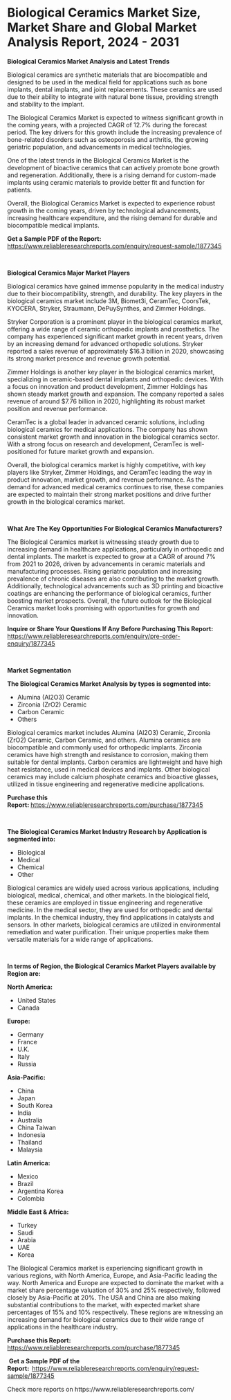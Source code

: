 <p><h1>Biological Ceramics Market Size, Market Share and Global Market Analysis Report, 2024 - 2031</h1></p><p><strong>Biological Ceramics Market Analysis and Latest Trends</strong></p>
<p><p>Biological ceramics are synthetic materials that are biocompatible and designed to be used in the medical field for applications such as bone implants, dental implants, and joint replacements. These ceramics are used due to their ability to integrate with natural bone tissue, providing strength and stability to the implant.</p><p>The Biological Ceramics Market is expected to witness significant growth in the coming years, with a projected CAGR of 12.7% during the forecast period. The key drivers for this growth include the increasing prevalence of bone-related disorders such as osteoporosis and arthritis, the growing geriatric population, and advancements in medical technologies.</p><p>One of the latest trends in the Biological Ceramics Market is the development of bioactive ceramics that can actively promote bone growth and regeneration. Additionally, there is a rising demand for custom-made implants using ceramic materials to provide better fit and function for patients.</p><p>Overall, the Biological Ceramics Market is expected to experience robust growth in the coming years, driven by technological advancements, increasing healthcare expenditure, and the rising demand for durable and biocompatible medical implants.</p></p>
<p><strong>Get a Sample PDF of the Report:&nbsp;</strong> <a href="https://www.reliableresearchreports.com/enquiry/request-sample/1877345">https://www.reliableresearchreports.com/enquiry/request-sample/1877345</a></p>
<p>&nbsp;</p>
<p><strong>Biological Ceramics Major Market Players</strong></p>
<p><p>Biological ceramics have gained immense popularity in the medical industry due to their biocompatibility, strength, and durability. The key players in the biological ceramics market include 3M, Biomet3i, CeramTec, CoorsTek, KYOCERA, Stryker, Straumann, DePuySynthes, and Zimmer Holdings.</p><p>Stryker Corporation is a prominent player in the biological ceramics market, offering a wide range of ceramic orthopedic implants and prosthetics. The company has experienced significant market growth in recent years, driven by an increasing demand for advanced orthopedic solutions. Stryker reported a sales revenue of approximately $16.3 billion in 2020, showcasing its strong market presence and revenue growth potential.</p><p>Zimmer Holdings is another key player in the biological ceramics market, specializing in ceramic-based dental implants and orthopedic devices. With a focus on innovation and product development, Zimmer Holdings has shown steady market growth and expansion. The company reported a sales revenue of around $7.76 billion in 2020, highlighting its robust market position and revenue performance.</p><p>CeramTec is a global leader in advanced ceramic solutions, including biological ceramics for medical applications. The company has shown consistent market growth and innovation in the biological ceramics sector. With a strong focus on research and development, CeramTec is well-positioned for future market growth and expansion.</p><p>Overall, the biological ceramics market is highly competitive, with key players like Stryker, Zimmer Holdings, and CeramTec leading the way in product innovation, market growth, and revenue performance. As the demand for advanced medical ceramics continues to rise, these companies are expected to maintain their strong market positions and drive further growth in the biological ceramics market.</p></p>
<p>&nbsp;</p>
<p><strong>What Are The Key Opportunities For Biological Ceramics Manufacturers?</strong></p>
<p><p>The Biological Ceramics market is witnessing steady growth due to increasing demand in healthcare applications, particularly in orthopedic and dental implants. The market is expected to grow at a CAGR of around 7% from 2021 to 2026, driven by advancements in ceramic materials and manufacturing processes. Rising geriatric population and increasing prevalence of chronic diseases are also contributing to the market growth. Additionally, technological advancements such as 3D printing and bioactive coatings are enhancing the performance of biological ceramics, further boosting market prospects. Overall, the future outlook for the Biological Ceramics market looks promising with opportunities for growth and innovation.</p></p>
<p><strong>Inquire or Share Your Questions If Any Before Purchasing This Report:</strong> <a href="https://www.reliableresearchreports.com/enquiry/pre-order-enquiry/1877345">https://www.reliableresearchreports.com/enquiry/pre-order-enquiry/1877345</a></p>
<p>&nbsp;</p>
<p><strong>Market Segmentation</strong></p>
<p><strong>The Biological Ceramics Market Analysis by types is segmented into:</strong></p>
<p><ul><li>Alumina (Al2O3) Ceramic</li><li>Zirconia (ZrO2) Ceramic</li><li>Carbon Ceramic</li><li>Others</li></ul></p>
<p><p>Biological ceramics market includes Alumina (Al2O3) Ceramic, Zirconia (ZrO2) Ceramic, Carbon Ceramic, and others. Alumina ceramics are biocompatible and commonly used for orthopedic implants. Zirconia ceramics have high strength and resistance to corrosion, making them suitable for dental implants. Carbon ceramics are lightweight and have high heat resistance, used in medical devices and implants. Other biological ceramics may include calcium phosphate ceramics and bioactive glasses, utilized in tissue engineering and regenerative medicine applications.</p></p>
<p><strong>Purchase this Report:&nbsp;</strong><a href="https://www.reliableresearchreports.com/purchase/1877345">https://www.reliableresearchreports.com/purchase/1877345</a></p>
<p>&nbsp;</p>
<p><strong>The Biological Ceramics Market Industry Research by Application is segmented into:</strong></p>
<p><ul><li>Biological</li><li>Medical</li><li>Chemical</li><li>Other</li></ul></p>
<p><p>Biological ceramics are widely used across various applications, including biological, medical, chemical, and other markets. In the biological field, these ceramics are employed in tissue engineering and regenerative medicine. In the medical sector, they are used for orthopedic and dental implants. In the chemical industry, they find applications in catalysts and sensors. In other markets, biological ceramics are utilized in environmental remediation and water purification. Their unique properties make them versatile materials for a wide range of applications.</p></p>
<p>&nbsp;</p>
<p><strong>In terms of Region, the Biological Ceramics Market Players available by Region are:</strong></p>
<p>
    <p> <strong> North America: </strong>
        <ul>
            <li>United States</li>
            <li>Canada</li>
        </ul>
        </p> 
    <p> <strong> Europe: </strong>
        <ul>
            <li>Germany</li>
            <li>France</li>
            <li>U.K.</li>
            <li>Italy</li>
            <li>Russia</li>
        </ul>
        </p> 
    <p> <strong> Asia-Pacific: </strong>
        <ul>
            <li>China</li>
            <li>Japan</li>
            <li>South Korea</li>
            <li>India</li>
            <li>Australia</li>
            <li>China Taiwan</li>
            <li>Indonesia</li>
            <li>Thailand</li>
            <li>Malaysia</li>
        </ul>
        </p> 
    <p> <strong> Latin America: </strong>
        <ul>
            <li>Mexico</li>
            <li>Brazil</li>
            <li>Argentina Korea</li>
            <li>Colombia</li>
        </ul>
        </p> 
    <p> <strong> Middle East & Africa: </strong>
        <ul>
            <li>Turkey</li>
            <li>Saudi</li>
            <li>Arabia</li>
            <li>UAE</li>
            <li>Korea</li>
        </ul>
    </p>
    </p>
<p><p>The Biological Ceramics market is experiencing significant growth in various regions, with North America, Europe, and Asia-Pacific leading the way. North America and Europe are expected to dominate the market with a market share percentage valuation of 30% and 25% respectively, followed closely by Asia-Pacific at 20%. The USA and China are also making substantial contributions to the market, with expected market share percentages of 15% and 10% respectively. These regions are witnessing an increasing demand for biological ceramics due to their wide range of applications in the healthcare industry.</p></p>
<p><strong>Purchase this Report: </strong><a href="https://www.reliableresearchreports.com/purchase/1877345">https://www.reliableresearchreports.com/purchase/1877345</a></p>
<p>&nbsp;<strong>Get a Sample PDF of the Report:&nbsp;&nbsp;</strong><a href="https://www.reliableresearchreports.com/enquiry/request-sample/1877345">https://www.reliableresearchreports.com/enquiry/request-sample/1877345</a></p>
<p><strong></strong></p>
<p>Check more reports on https://www.reliableresearchreports.com/</p>